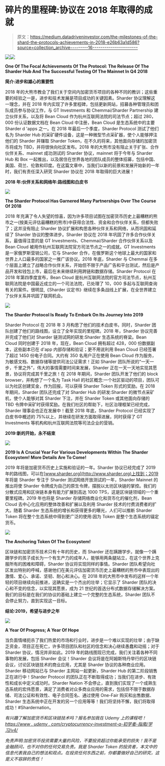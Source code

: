 # 碎片的里程碑:协议在 2018 年取得的成就

> 原文：<https://medium.datadriveninvestor.com/the-milestones-of-the-shard-the-protocols-achievements-in-2018-e26b63a1d586?source=collection_archive---------16----------------------->

[![](img/c9eb9d3a35d16e5d4795d3576f855f08.png)](http://www.track.datadriveninvestor.com/1B9E)![](img/2e7f1f692ce8b387f70871fcdfa668c5.png)

**One Of The Focal Achievements Of The Protocol: The Release Of The Sharder Hub And The Successful Testing Of The Mainnet In Q4 2018**

**简介:进步和雄心的重要性**

2018 年的大熊市教会了我们关于空间内加密货币项目的各种不同的教训；这些重要的经验之一是，进步和技术发展是项目成功的关键因素。Sharder 协议理解这一理念，并在 2018 年内实现了许多里程碑，包括更新网站，招募各种管理员和团队成员参与协议工作，与 GT Investments 和 Chemmai/Sharder Partnership 建立伙伴关系，以及将 Bean Cloud 作为杭州互联网法院的司法节点；超过 280，000 份认证数据文档在 Bean Cloud 中注册，Bean Cloud 是生态系统中的主要 Sharder d 'apps 之一。在 2018 年最后一个季度，Sharder Protocol 测试了他们名为 Sharder Hub 的采矿硬件设备，这是一种微型节点采矿器，使个人能够押注他们的 Sharder 并赚取 Sharder Token，在不久的将来，其他面向存储的加密货币将成为 TBD，并将很快向社区发布。2018 年的大熊市没有阻止关于扩张、合作伙伴关系、mainnet 成功测试的 Sharder 协议，mainnet 将于今年与 Sharder Hub 和 Box 一起推出，以及居住在世界各地的团队成员的整体招募，包括中国、美国、荷兰、伦敦和印度。在这篇文章中，当我们以新的前景和发展开始新的一年时，我们有责任深入研究 Sharder 协议在 2018 年取得的巨大进展！

**2018 年:伙伴关系和网络年:路线图和白皮书**

![](img/7a22cf443bb0b0241780617813548fd0.png)

**The Sharder Protocol Has Garnered Many Partnerships Over The Course Of 2018**

2018 年充满了令人失望的惊喜，因为许多项目试图在加密货币历史上最糟糕的熊市之一(按美元评估最糟糕的熊市)中获得合法性、资金和合作伙伴关系，但都失败了；这并没有阻止 Sharder 协议扩展和构思各种伙伴关系和网络，从而巩固和延续了 Sharder 协议的整体进步。Sharder 协议在 2018 年巩固了许多合作伙伴关系，最值得注意的是 GT Investments、Chemmai/Sharder 合作伙伴关系以及 Bean Cloud 被用作杭州互联网法院官方司法节点之一的成就。GT Investments 是一家俄罗斯营销公司，它与 Sharder 合作，在俄罗斯这个地球上最大的国家和世界上人口最多的国家之一推广该协议。2018 年底，Sharder 与 Chemmai 在多个层面上建立了战略合作伙伴关系，开始但不限于产品广告和平台测试，然后是产品开发和钱包上市，最后在未来继续利用跨链和数据存储。Sharder Protocol 在 2018 年第四季度宣布，Bean Cloud 是杭州互联网法院的官方司法节点，杭州互联网法院是中国最近成立的一个司法法院，已处理了 10，000 多起与互联网查询有关的案件。很明显,《Sharder 议定书》继续在多条战线上扩展，在全世界建立了伙伴关系并巩固了联网机会。

![](img/42d09a96719dcd99aeb4f83de34a05a0.png)

**The Sharder Protocol Is Ready To Embark On Its Journey Into 2019**

Sharder Protocol 在 2018 年 3 月构思了他们的技术白皮书，同时，Sharder 团队创建了他们的路线图，设立了全年实现的里程碑。2018 年，Sharder 协议完善并完成了他们对 Sharder 链测试网的研发:Sharder 生态系统的脊梁。Bean Cloud 同时创建于 2018 年，现在，Bean Cloud 拥有超过 428，000 份数据副本，这些副本已在 d'app 内部存储和验证；更不用说利用 Bean Cloud 已经签署了超过 1450 份电子合同。大约有 350 名用户正在使用 Bean Cloud 作为服务，为敏感文档、数据存储等提供司法公证需求！正如 Sharder 团队所说的“一天一步，千里之外”，伟大的事情需要时间来发展，Sharder 正在一天一天地实现其愿景，协议将完成其千里之旅！在 2018 年期间，Sharder 团队开发了他们的 block browser，并构想了一个名为 Task Hall 的社区概念:一个社区驱动的项目，团队可以为社区创建奖金，作为回报，可以获得 Sharder Token 形式的奖励。在 2018 年期间，Sharder 团队还完成了对 Sharder Hub 的研发:Sharder 的微节点采矿机，使个人能够对其 Sharder 下注，并在 Sharder Token 或其他面向存储的 TBD 令牌中采矿时获得奖励。在我们社区的帮助下，社区治理框架已经完成，Sharder 理事会也正在发展中！截至 2018 年底，Sharder Protocol 已经实现了白皮书中概述的 75%以上，并继续在研发方面取得进展，同时获得了 GT Investments 等机构和杭州互联网法院等司法企业的营销。

**2019:新的开始，永不结束**

![](img/0c1077db146322a4160c3cf77040bc74.png)

**2019 Is A Crucial Year For Various Developments Within The Sharder Ecosystem! More Details Are To Come!**

2019 年将是加密货币历史上实施和验证的一年。Sharder 协议已经完成了 2019 年的路线图，可以在[www.sharder.org](http://www.sharder.org)上找到；2019 年将是 Sharder 专注于 Sharder 测试网络开放测试的一年，Sharder Mainnet 的推出将使 Sharder 令牌成为自己的原生令牌，摆脱以太坊区块链的掌控。我们的分散式应用和区块链本身有能力扩展到高达 1000 TPS，这是区块链领域的一个重要里程碑。2019 年也将是 Sharder 存储网络商业化和货币化的催化剂，Bean Cloud 去中心化应用的整体改善和扩展以及利用 Sharder 技术的付费消费者的扩大。随着 Sharder 生态系统的增长和获得更多的曝光，人们可以推断 Sharder Token 将在整个生态系统中得到更广泛的使用:因为 Token 是整个生态系统的锚定货币。

![](img/79be59ef2e82a9f58f3caf9b99261540.png)

**The Anchoring Token Of The Ecosystem!**

区块链和加密货币技术只有十年的历史，而 Sharder 还在蹒跚学步。就像一个蹒跚学步的孩子成长为一个有生产力的成年人，能够用两条腿站立，在这个世界上克服所有的困难和障碍，Sharder 协议将实现同样的事情。Sharder 团队希望向社区发出特别的呼喊，感谢他们在美元评估加密货币历史上最糟糕的熊市中表现出的激情、爱心、承诺、坚韧、耐心和决心。在 2018 年的大熊市中发布的这样一个年轻的项目继续向前推进，这确实是一个杰出的壮举；它显示了 Sharder 团队的决心和不变的信念，以实现其愿景，成为 21 世纪的首选分布式数据存储解决方案。我们的目标是在我们的协议的基础上建立一个完整的生态系统，Sharder 团队不会停止努力，直到实现这一目标。

**结论:2019，希望与进步之年**

![](img/34d0ce39b30997d05da4c8564d63e724.png)

**A Year Of Progress; A Year Of Hope**

当负面情绪扼杀了我们热爱的市场和行业时，进步是一个难以实现的壮举；由于缺乏资金，项目正在死亡，许多项目团队和社区的信念和决心继续愚蠢和动摇；对于 Sharder 协议，情况并非如此。2019 年的路线图现已完成，我们关注着各种不同事物的发展，包括 Sharder 会议！Sharder 会议将是在阿姆斯特丹举行的区块链会议，讨论区块链技术的商业应用，尤其是 Sharder 协议的各种商业应用。Sharder 移动网站已与 Sharder 主网站一起更新，Sharder Hub 的第二阶段销售正在进行中！Sharder Protocol 的团队正在不断取得成功；当我们在进步、有效性和成长中定义成功时。Sharder Nation 不会停止，直到我们实现了一个成熟生态系统的宏伟愿景，满足了消费者对众多商业应用的需求，包括但不限于数据存储、司法公证和有效性、电子合同签名、通过使用 One-Fair 购买和出售数据、Sharder 生态系统中正在开发的另一个应用等等！我们将坚持不懈，我们将取得成功！#Shardernation。

*有兴趣了解加密货币和区块链技术吗？报名参加我在 Udemy 上的课程吧！*[*https://www . udemy . com/cryptocurrency-investment-a-初学者-指南/学习/v4/*](https://www.udemy.com/cryptocurrency-investment-a-beginners-guide/learn/v4/)

*免责声明:加密货币投资需要大量的风险，不要投资超过你能承受的损失！我不是金融顾问，也不对你的任何交易负责。我是 Sharder Token 的投资者，本文中的信息代表我自己的想法和观点。在投资任何东西之前，你都要做好自己的研究，这是义不容辞的责任！*